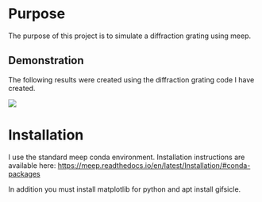 # Purpose
The purpose of this project is to simulate a diffraction grating using meep.

## Demonstration

The following results were created using the diffraction grating code I have created.

![](diffractionSimulation-out/diffractionSimulationcompressed.gif)

# Installation
I use the standard meep conda environment. Installation instructions are available here:
https://meep.readthedocs.io/en/latest/Installation/#conda-packages

In addition you must install matplotlib for python and apt install gifsicle.
